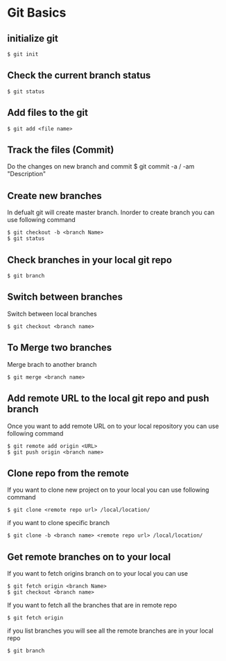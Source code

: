 
# Git Basics

## initialize git

	$ git init

## Check the current branch status

	$ git status


## Add files to the git

	$ git add <file name>

## Track the files (Commit)

Do the changes on new branch  and commit
	$ git commit -a / -am "Description"

## Create new branches

In defualt git will create master branch. Inorder to create branch you can use following command
	
	$ git checkout -b <branch Name>
	$ git status



## Check branches in your local git repo

	$ git branch

## Switch between branches

Switch between local branches

	$ git checkout <branch name>

## To Merge two branches

Merge brach to another branch

	$ git merge <branch name>



## Add remote URL to the local git repo and push branch

Once you want to add remote URL on to your local repository you can use following command

	$ git remote add origin <URL>
	$ git push origin <branch name>


## Clone repo from the remote 

If you want to clone new project on to your local you can use following command


	$ git clone <remote repo url> /local/location/

if you want to clone specific branch 

	$ git clone -b <branch name> <remote repo url> /local/location/



## Get remote branches on to your local 

If you want to fetch origins branch on to your local you can use

 	$ git fetch origin <branch Name>
 	$ git checkout <branch name>


If you want to fetch all the branches that are in remote repo

	$ git fetch origin 

if you list branches you will see all the remote branches are in your local repo

	$ git branch


